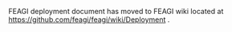FEAGI deployment document has moved to FEAGI wiki located at https://github.com/feagi/feagi/wiki/Deployment .
